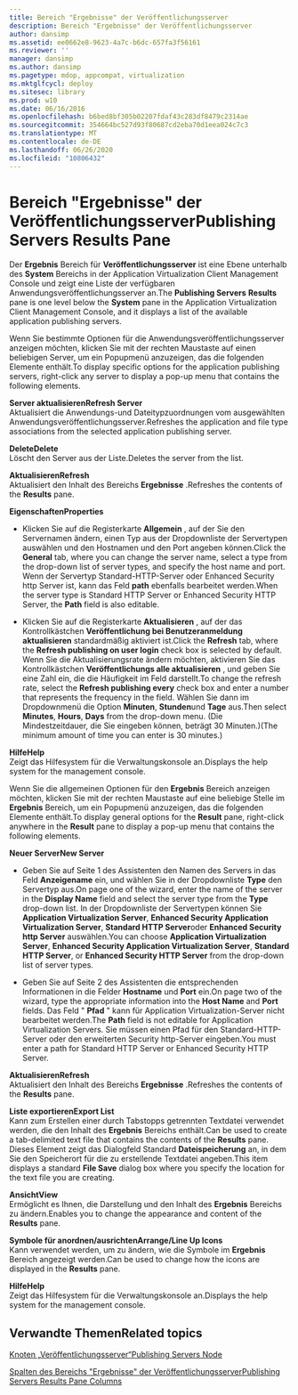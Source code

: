 ```yaml
---
title: Bereich "Ergebnisse" der Veröffentlichungsserver
description: Bereich "Ergebnisse" der Veröffentlichungsserver
author: dansimp
ms.assetid: ee0662e8-9623-4a7c-b6dc-657fa3f56161
ms.reviewer: ''
manager: dansimp
ms.author: dansimp
ms.pagetype: mdop, appcompat, virtualization
ms.mktglfcycl: deploy
ms.sitesec: library
ms.prod: w10
ms.date: 06/16/2016
ms.openlocfilehash: b6bed8bf305b02207fdaf43c283df8479c2314ae
ms.sourcegitcommit: 354664bc527d93f80687cd2eba70d1eea024c7c3
ms.translationtype: MT
ms.contentlocale: de-DE
ms.lasthandoff: 06/26/2020
ms.locfileid: "10806432"
---
```

# <span data-ttu-id="35e28-103">Bereich "Ergebnisse" der Veröffentlichungsserver</span><span class="sxs-lookup"><span data-stu-id="35e28-103">Publishing Servers Results Pane</span></span>


<span data-ttu-id="35e28-104">Der **Ergebnis** Bereich für **Veröffentlichungsserver** ist eine Ebene unterhalb des **System** Bereichs in der Application Virtualization Client Management Console und zeigt eine Liste der verfügbaren Anwendungsveröffentlichungsserver an.</span><span class="sxs-lookup"><span data-stu-id="35e28-104">The **Publishing Servers** **Results** pane is one level below the **System** pane in the Application Virtualization Client Management Console, and it displays a list of the available application publishing servers.</span></span>

<span data-ttu-id="35e28-105">Wenn Sie bestimmte Optionen für die Anwendungsveröffentlichungsserver anzeigen möchten, klicken Sie mit der rechten Maustaste auf einen beliebigen Server, um ein Popupmenü anzuzeigen, das die folgenden Elemente enthält.</span><span class="sxs-lookup"><span data-stu-id="35e28-105">To display specific options for the application publishing servers, right-click any server to display a pop-up menu that contains the following elements.</span></span>

<a href="" id="refresh-server"></a>**<span data-ttu-id="35e28-106">Server aktualisieren</span><span class="sxs-lookup"><span data-stu-id="35e28-106">Refresh Server</span></span>**  
<span data-ttu-id="35e28-107">Aktualisiert die Anwendungs-und Dateitypzuordnungen vom ausgewählten Anwendungsveröffentlichungsserver.</span><span class="sxs-lookup"><span data-stu-id="35e28-107">Refreshes the application and file type associations from the selected application publishing server.</span></span>

<a href="" id="delete"></a>**<span data-ttu-id="35e28-108">Delete</span><span class="sxs-lookup"><span data-stu-id="35e28-108">Delete</span></span>**  
<span data-ttu-id="35e28-109">Löscht den Server aus der Liste.</span><span class="sxs-lookup"><span data-stu-id="35e28-109">Deletes the server from the list.</span></span>

<a href="" id="refresh"></a>**<span data-ttu-id="35e28-110">Aktualisieren</span><span class="sxs-lookup"><span data-stu-id="35e28-110">Refresh</span></span>**  
<span data-ttu-id="35e28-111">Aktualisiert den Inhalt des Bereichs **Ergebnisse** .</span><span class="sxs-lookup"><span data-stu-id="35e28-111">Refreshes the contents of the **Results** pane.</span></span>

<a href="" id="properties"></a>**<span data-ttu-id="35e28-112">Eigenschaften</span><span class="sxs-lookup"><span data-stu-id="35e28-112">Properties</span></span>**  
-   <span data-ttu-id="35e28-113">Klicken Sie auf die Registerkarte **Allgemein** , auf der Sie den Servernamen ändern, einen Typ aus der Dropdownliste der Servertypen auswählen und den Hostnamen und den Port angeben können.</span><span class="sxs-lookup"><span data-stu-id="35e28-113">Click the **General** tab, where you can change the server name, select a type from the drop-down list of server types, and specify the host name and port.</span></span> <span data-ttu-id="35e28-114">Wenn der Servertyp Standard-HTTP-Server oder Enhanced Security http Server ist, kann das Feld **path** ebenfalls bearbeitet werden.</span><span class="sxs-lookup"><span data-stu-id="35e28-114">When the server type is Standard HTTP Server or Enhanced Security HTTP Server, the **Path** field is also editable.</span></span>

-   <span data-ttu-id="35e28-115">Klicken Sie auf die Registerkarte **Aktualisieren** , auf der das Kontrollkästchen **Veröffentlichung bei Benutzeranmeldung aktualisieren** standardmäßig aktiviert ist.</span><span class="sxs-lookup"><span data-stu-id="35e28-115">Click the **Refresh** tab, where the **Refresh publishing on user login** check box is selected by default.</span></span> <span data-ttu-id="35e28-116">Wenn Sie die Aktualisierungsrate ändern möchten, aktivieren Sie das Kontrollkästchen **Veröffentlichungs alle aktualisieren** , und geben Sie eine Zahl ein, die die Häufigkeit im Feld darstellt.</span><span class="sxs-lookup"><span data-stu-id="35e28-116">To change the refresh rate, select the **Refresh publishing every** check box and enter a number that represents the frequency in the field.</span></span> <span data-ttu-id="35e28-117">Wählen Sie dann im Dropdownmenü die Option **Minuten**, **Stunden**und **Tage** aus.</span><span class="sxs-lookup"><span data-stu-id="35e28-117">Then select **Minutes**, **Hours**, **Days** from the drop-down menu.</span></span> <span data-ttu-id="35e28-118">(Die Mindestzeitdauer, die Sie eingeben können, beträgt 30 Minuten.)</span><span class="sxs-lookup"><span data-stu-id="35e28-118">(The minimum amount of time you can enter is 30 minutes.)</span></span>

<a href="" id="help"></a>**<span data-ttu-id="35e28-119">Hilfe</span><span class="sxs-lookup"><span data-stu-id="35e28-119">Help</span></span>**  
<span data-ttu-id="35e28-120">Zeigt das Hilfesystem für die Verwaltungskonsole an.</span><span class="sxs-lookup"><span data-stu-id="35e28-120">Displays the help system for the management console.</span></span>

<span data-ttu-id="35e28-121">Wenn Sie die allgemeinen Optionen für den **Ergebnis** Bereich anzeigen möchten, klicken Sie mit der rechten Maustaste auf eine beliebige Stelle im **Ergebnis** Bereich, um ein Popupmenü anzuzeigen, das die folgenden Elemente enthält.</span><span class="sxs-lookup"><span data-stu-id="35e28-121">To display general options for the **Result** pane, right-click anywhere in the **Result** pane to display a pop-up menu that contains the following elements.</span></span>

<a href="" id="new-server"></a>**<span data-ttu-id="35e28-122">Neuer Server</span><span class="sxs-lookup"><span data-stu-id="35e28-122">New Server</span></span>**  
-   <span data-ttu-id="35e28-123">Geben Sie auf Seite 1 des Assistenten den Namen des Servers in das Feld **Anzeigename** ein, und wählen Sie in der Dropdownliste **Type** den Servertyp aus.</span><span class="sxs-lookup"><span data-stu-id="35e28-123">On page one of the wizard, enter the name of the server in the **Display Name** field and select the server type from the **Type** drop-down list.</span></span> <span data-ttu-id="35e28-124">In der Dropdownliste der Servertypen können Sie **Application Virtualization Server**, **Enhanced Security Application Virtualization Server**, **Standard HTTP Server**oder **Enhanced Security http Server** auswählen.</span><span class="sxs-lookup"><span data-stu-id="35e28-124">You can choose **Application Virtualization Server**, **Enhanced Security Application Virtualization Server**, **Standard HTTP Server**, or **Enhanced Security HTTP Server** from the drop-down list of server types.</span></span>

-   <span data-ttu-id="35e28-125">Geben Sie auf Seite 2 des Assistenten die entsprechenden Informationen in die Felder **Hostname** und **Port** ein.</span><span class="sxs-lookup"><span data-stu-id="35e28-125">On page two of the wizard, type the appropriate information into the **Host Name** and **Port** fields.</span></span> <span data-ttu-id="35e28-126">Das Feld " **Pfad** " kann für Application Virtualization-Server nicht bearbeitet werden.</span><span class="sxs-lookup"><span data-stu-id="35e28-126">The **Path** field is not editable for Application Virtualization Servers.</span></span> <span data-ttu-id="35e28-127">Sie müssen einen Pfad für den Standard-HTTP-Server oder den erweiterten Security http-Server eingeben.</span><span class="sxs-lookup"><span data-stu-id="35e28-127">You must enter a path for Standard HTTP Server or Enhanced Security HTTP Server.</span></span>

<a href="" id="refresh"></a>**<span data-ttu-id="35e28-128">Aktualisieren</span><span class="sxs-lookup"><span data-stu-id="35e28-128">Refresh</span></span>**  
<span data-ttu-id="35e28-129">Aktualisiert den Inhalt des Bereichs **Ergebnisse** .</span><span class="sxs-lookup"><span data-stu-id="35e28-129">Refreshes the contents of the **Results** pane.</span></span>

<a href="" id="export-list"></a>**<span data-ttu-id="35e28-130">Liste exportieren</span><span class="sxs-lookup"><span data-stu-id="35e28-130">Export List</span></span>**  
<span data-ttu-id="35e28-131">Kann zum Erstellen einer durch Tabstopps getrennten Textdatei verwendet werden, die den Inhalt des **Ergebnis** Bereichs enthält.</span><span class="sxs-lookup"><span data-stu-id="35e28-131">Can be used to create a tab-delimited text file that contains the contents of the **Results** pane.</span></span> <span data-ttu-id="35e28-132">Dieses Element zeigt das Dialogfeld Standard **Dateispeicherung** an, in dem Sie den Speicherort für die zu erstellende Textdatei angeben.</span><span class="sxs-lookup"><span data-stu-id="35e28-132">This item displays a standard **File Save** dialog box where you specify the location for the text file you are creating.</span></span>

<a href="" id="view"></a>**<span data-ttu-id="35e28-133">Ansicht</span><span class="sxs-lookup"><span data-stu-id="35e28-133">View</span></span>**  
<span data-ttu-id="35e28-134">Ermöglicht es Ihnen, die Darstellung und den Inhalt des **Ergebnis** Bereichs zu ändern.</span><span class="sxs-lookup"><span data-stu-id="35e28-134">Enables you to change the appearance and content of the **Results** pane.</span></span>

<a href="" id="arrange-line-up-icons"></a>**<span data-ttu-id="35e28-135">Symbole für anordnen/ausrichten</span><span class="sxs-lookup"><span data-stu-id="35e28-135">Arrange/Line Up Icons</span></span>**  
<span data-ttu-id="35e28-136">Kann verwendet werden, um zu ändern, wie die Symbole im **Ergebnis** Bereich angezeigt werden.</span><span class="sxs-lookup"><span data-stu-id="35e28-136">Can be used to change how the icons are displayed in the **Results** pane.</span></span>

<a href="" id="help"></a>**<span data-ttu-id="35e28-137">Hilfe</span><span class="sxs-lookup"><span data-stu-id="35e28-137">Help</span></span>**  
<span data-ttu-id="35e28-138">Zeigt das Hilfesystem für die Verwaltungskonsole an.</span><span class="sxs-lookup"><span data-stu-id="35e28-138">Displays the help system for the management console.</span></span>

## <span data-ttu-id="35e28-139">Verwandte Themen</span><span class="sxs-lookup"><span data-stu-id="35e28-139">Related topics</span></span>


[<span data-ttu-id="35e28-140">Knoten „Veröffentlichungsserver“</span><span class="sxs-lookup"><span data-stu-id="35e28-140">Publishing Servers Node</span></span>](publishing-servers-node.md)

[<span data-ttu-id="35e28-141">Spalten des Bereichs "Ergebnisse" der Veröffentlichungsserver</span><span class="sxs-lookup"><span data-stu-id="35e28-141">Publishing Servers Results Pane Columns</span></span>](publishing-servers-results-pane-columns.md)

 

 





